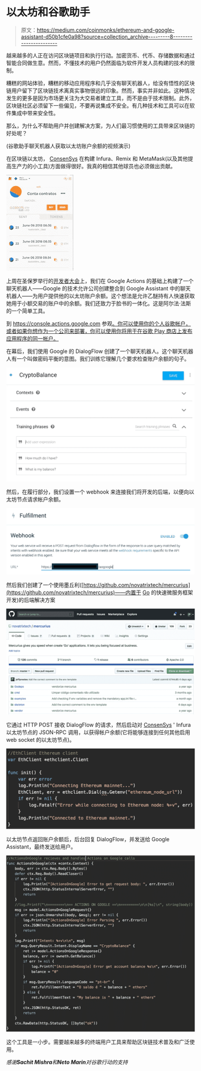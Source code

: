 # 以太坊和谷歌助手

> 原文：<https://medium.com/coinmonks/ethereum-and-google-assistant-d50b1cfe0a98?source=collection_archive---------8----------------------->

越来越多的人正在访问区块链项目和执行行动。加密货币、代币、存储数据和通过智能合同做生意。然而，不懂技术的用户仍然面临为软件开发人员构建的技术的限制。

糟糕的网站体验，糟糕的移动应用程序和几乎没有聊天机器人，给没有悟性的区块链用户留下了区块链技术离真实事物很远的印象。然而，事实并非如此。这种情况发生的更多是因为市场更关注为大交易者建立工具，而不是由于技术限制。此外，区块链社区必须留下一些偏见，不要再说集成不安全。有几种技术和工具可以在软件集成中带来安全性。

那么，为什么不帮助用户并创建解决方案，为人们最习惯使用的工具带来区块链的好处呢？

(谷歌助手聊天机器人获取以太坊账户余额的视频演示)

在区块链以太坊， [ConsenSys](https://medium.com/u/6c7078bf7b01?source=post_page-----d50b1cfe0a98--------------------------------) 在构建 Infura、Remix 和 MetaMask(以及其他提高生产力的小工具)方面做得很好。我真的相信其他球员也必须做出贡献。

![](img/4f261fb5eea165dd67cc87e64d5e04d7.png)

上周在圣保罗举行的[开发者大会](http://www.thedevelopersconference.com.br/tdc/2018/index.html)上，我们在 Google Actions 的基础上构建了一个聊天机器人——Google 的技术允许公司创建整合到 Google Assistant 中的聊天机器人——为用户提供他的以太坊账户余额。这个想法是允许乙醚持有人快速获取她用于小额交易的账户中的余额。我们还致力于脸书的一体化。这是阿尔法·法斯的一个简单工具。

到 https://console.actions.google.com 参观[。你可以使用你的个人谷歌帐户，或者如果你想作为一个公司来部署，你可以使用你将用于在谷歌 Play 商店上发布应用程序的同一帐户。](https://console.actions.google.com)

在幕后，我们使用 Google 的 DialogFlow 创建了一个聊天机器人。这个聊天机器人有一个叫做密码平衡的意图。我们训练它理解几个要求检查账户余额的句子。

![](img/bd21e0e7e1d6ac897ea6c7113a3288ed.png)

然后，在履行部分，我们设置一个 webhook 来连接我们将开发的后端，以便向以太坊节点请求帐户余额。

![](img/d9d1825f770b73fc4cefed5f595c1867.png)

然后我们创建了一个使用墨丘利([https://github.com/novatrixtech/mercurius](https://github.com/novatrixtech/mercurius)——内置于 [Go](https://golang.org) 的快速微服务框架开发)的后端解决方案

![](img/d03f464e1993bcd53649cb244701baf4.png)

它通过 HTTP POST 接收 DialogFlow 的请求，然后启动对 [ConsenSys](https://medium.com/u/6c7078bf7b01?source=post_page-----d50b1cfe0a98--------------------------------) ' Infura 以太坊节点的 JSON-RPC 调用，以获得帐户余额(它将能够连接到任何其他启用 web socket 的以太坊节点)。

![](img/13f956d00dccb4b73165015694b8fc2a.png)

以太坊节点返回账户余额后，后台回复 DialogFlow，并发送给 Google Assistant，最终发送给用户。

![](img/301ef3988208ec9500235d3503b31504.png)

这个工具是一小步。需要越来越多的终端用户工具来帮助区块链技术普及和广泛使用。

*感谢****Sachit Mishra****和****Neto Marin****对谷歌行动的支持*